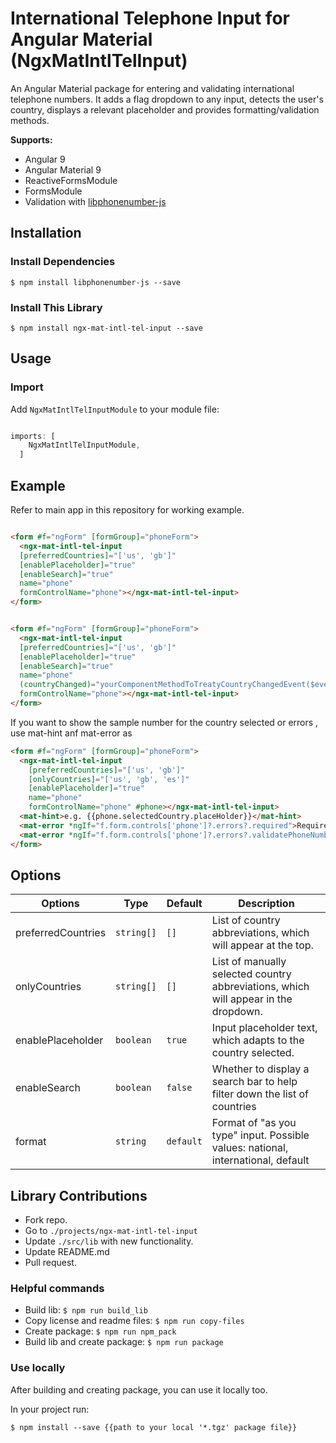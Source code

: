 # International Telephone Input for Angular Material (NgxMatIntlTelInput)

An Angular Material package for entering and validating international telephone numbers. It adds a flag dropdown to any input, detects the user's country, displays a relevant placeholder and provides formatting/validation methods.

**Supports:**

- Angular 9
- Angular Material 9
- ReactiveFormsModule
- FormsModule
- Validation with [libphonenumber-js](https://github.com/catamphetamine/libphonenumber-js)

## Installation

### Install Dependencies

```$ npm install libphonenumber-js --save```

### Install This Library

```$ npm install ngx-mat-intl-tel-input --save```

## Usage

### Import

Add ```NgxMatIntlTelInputModule``` to your module file:

```javascript

imports: [
    NgxMatIntlTelInputModule,
  ]

```

## Example

Refer to main app in this repository for working example.

```html

<form #f="ngForm" [formGroup]="phoneForm">
  <ngx-mat-intl-tel-input
  [preferredCountries]="['us', 'gb']"
  [enablePlaceholder]="true"
  [enableSearch]="true"
  name="phone"
  formControlName="phone"></ngx-mat-intl-tel-input>
</form>

```

```html

<form #f="ngForm" [formGroup]="phoneForm">
  <ngx-mat-intl-tel-input
  [preferredCountries]="['us', 'gb']"
  [enablePlaceholder]="true"
  [enableSearch]="true"
  name="phone"
  (countryChanged)="yourComponentMethodToTreatyCountryChangedEvent($event)" // $event is a instance of current select Country
  formControlName="phone"></ngx-mat-intl-tel-input>
</form>

```

If you want to show the sample number for the country selected or errors , use mat-hint anf mat-error as

```html
<form #f="ngForm" [formGroup]="phoneForm">
  <ngx-mat-intl-tel-input
    [preferredCountries]="['us', 'gb']"
    [onlyCountries]="['us', 'gb', 'es']"
    [enablePlaceholder]="true"
    name="phone"
    formControlName="phone" #phone></ngx-mat-intl-tel-input>
  <mat-hint>e.g. {{phone.selectedCountry.placeHolder}}</mat-hint>
  <mat-error *ngIf="f.form.controls['phone']?.errors?.required">Required Field</mat-error>
  <mat-error *ngIf="f.form.controls['phone']?.errors?.validatePhoneNumber">Invalid Number</mat-error>
</form>
```

## Options

| Options                       | Type                   | Default            | Description                                                                         |
| ------------------------------|------------------------|--------------------|-------------------------------------------------------------------------------------|
| preferredCountries            | ```string[]```         | ```[]```           | List of country abbreviations, which will appear at the top.                        |
| onlyCountries                 | ```string[]```         | ```[]```           | List of manually selected country abbreviations, which will appear in the dropdown. |                    |
| enablePlaceholder             | ```boolean```          | ```true```         | Input placeholder text, which adapts to the country selected.                      |
| enableSearch                  | ```boolean```          | ```false```        | Whether to display a search bar to help filter down the list of countries          |
| format                        | ```string```           | ```default```      | Format of "as you type" input. Possible values: national, international, default    |


## Library Contributions

- Fork repo.
- Go to ```./projects/ngx-mat-intl-tel-input```
- Update ```./src/lib``` with new functionality.
- Update README.md
- Pull request.

### Helpful commands

- Build lib: ```$ npm run build_lib```
- Copy license and readme files: ```$ npm run copy-files```
- Create package: ```$ npm run npm_pack```
- Build lib and create package: ```$ npm run package```

### Use locally

After building and creating package, you can use it locally too.

In your project run:

```$ npm install --save {{path to your local '*.tgz' package file}}```
